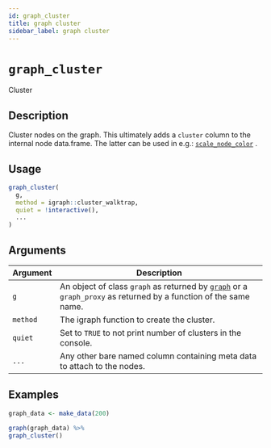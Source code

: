 ```yaml
---
id: graph_cluster
title: graph cluster
sidebar_label: graph cluster
---
```


# `graph_cluster`

Cluster


## Description

Cluster nodes on the graph. This ultimately adds a `cluster` 
 column to the internal node data.frame. The latter can be used in
 e.g.: [`scale_node_color`](#scalenodecolor) .


## Usage

```r
graph_cluster(
  g,
  method = igraph::cluster_walktrap,
  quiet = !interactive(),
  ...
)
```


## Arguments

Argument      |Description
------------- |----------------
`g`     |     An object of class `graph` as returned by [`graph`](#graph) or a `graph_proxy`  as returned by a function of the same name.
`method`     |     The igraph function to create the cluster.
`quiet`     |     Set to `TRUE` to not print number of clusters in the console.
`...`     |     Any other bare named column containing meta data to attach to the nodes.


## Examples

```r
graph_data <- make_data(200)

graph(graph_data) %>%
graph_cluster()
```


